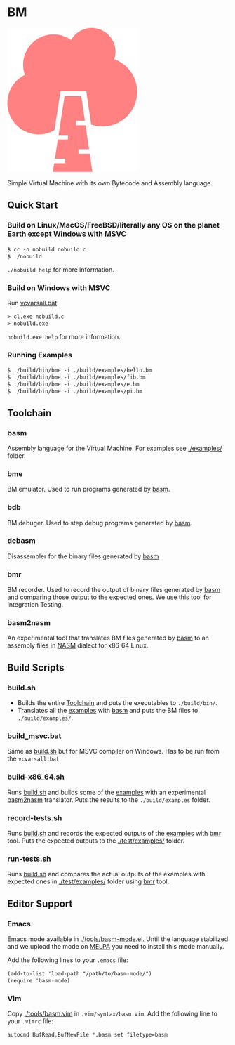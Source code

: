 # BM

![birch](./assets/birch-296x328.png)

Simple Virtual Machine with its own Bytecode and Assembly language.

## Quick Start

### Build on Linux/MacOS/FreeBSD/literally any OS on the planet Earth except Windows with MSVC

```console
$ cc -o nobuild nobuild.c
$ ./nobuild
```

`./nobuild help` for more information.

### Build on Windows with MSVC

Run [vcvarsall.bat](https://docs.microsoft.com/en-us/cpp/build/building-on-the-command-line?view=msvc-160).

```console
> cl.exe nobuild.c
> nobuild.exe
```

`nobuild.exe help` for more information.

### Running Examples

```console
$ ./build/bin/bme -i ./build/examples/hello.bm
$ ./build/bin/bme -i ./build/examples/fib.bm
$ ./build/bin/bme -i ./build/examples/e.bm
$ ./build/bin/bme -i ./build/examples/pi.bm
```

## Toolchain

### basm

Assembly language for the Virtual Machine. For examples see [./examples/](./examples) folder.

### bme

BM emulator. Used to run programs generated by [basm](#basm).

### bdb

BM debuger. Used to step debug programs generated by [basm](#basm).

### debasm

Disassembler for the binary files generated by [basm](#basm)

### bmr

BM recorder. Used to record the output of binary files generated by [basm](#basm) and comparing those output to the expected ones. We use this tool for Integration Testing.

### basm2nasm

An experimental tool that translates BM files generated by [basm](#basm) to an assembly files in [NASM](https://www.nasm.us/) dialect for x86_64 Linux.

## Build Scripts

### build.sh

- Builds the entire [Toolchain](#Toolchain) and puts the executables to `./build/bin/`.
- Translates all the [examples](./examples/) with [basm](#basm) and puts the BM files to `./build/examples/`.

### build_msvc.bat

Same as [build.sh](#build.sh) but for MSVC compiler on Windows. Has to be run from the `vcvarsall.bat`.

### build-x86_64.sh

Runs [build.sh](#build.sh) and builds some of the [examples](./examples/) with an experimental [basm2nasm](#basm2nasm) translator. Puts the results to the `./build/examples` folder.

### record-tests.sh

Runs [build.sh](#build.sh) and records the expected outputs of the [examples](./examples/) with [bmr](#bmr) tool. Puts the expected outputs to the [./test/examples/](./test/examples/) folder.

### run-tests.sh

Runs [build.sh](#build.sh) and compares the actual outputs of the examples with expected ones in [./test/examples/](./test/examples/) folder using [bmr](#bmr) tool.

## Editor Support

### Emacs

Emacs mode available in [./tools/basm-mode.el](./tools/basm-mode.el). Until the language stabilized and we upload the mode on [MELPA](https://melpa.org/) you need to install this mode manually.

Add the following lines to your `.emacs` file:

```emacs-lisp
(add-to-list 'load-path "/path/to/basm-mode/")
(require 'basm-mode)
```

### Vim

Copy [./tools/basm.vim](./tools/basm.vim) in `.vim/syntax/basm.vim`. Add the following line to your `.vimrc` file:

```vimscript
autocmd BufRead,BufNewFile *.basm set filetype=basm
```
